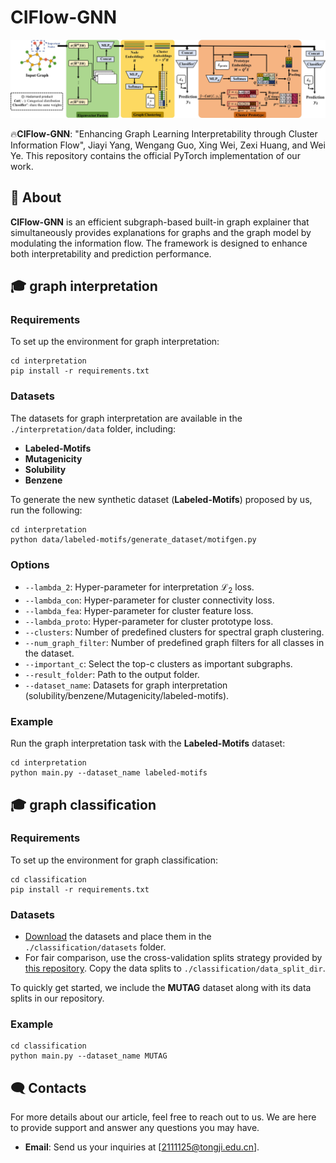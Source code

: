 # CIFlow-GNN
![image text](https://github.com/YJYTJ/CIFlow-GNN/blob/main/flowchart.jpeg "The pipeline of CIFlow-GNN")

🔥**CIFlow-GNN**: "Enhancing Graph Learning Interpretability through Cluster Information Flow", Jiayi Yang, Wengang Guo, Xing Wei, Zexi Huang, and Wei Ye. This repository contains the official PyTorch implementation of our work.

## 🚀 About

**CIFlow-GNN** is an efficient subgraph-based built-in graph explainer that simultaneously provides explanations for graphs and the graph model by modulating the information flow. The framework is designed to enhance both interpretability and prediction performance.

## 🎓 graph interpretation
### Requirements
To set up the environment for graph interpretation:
```shell
cd interpretation
pip install -r requirements.txt
```

### Datasets
The datasets for graph interpretation are available in the ```./interpretation/data``` folder, including:
- **Labeled-Motifs**
- **Mutagenicity**
- **Solubility**
- **Benzene**

To generate the new synthetic dataset (**Labeled-Motifs**) proposed by us, run the following:
```shell
cd interpretation
python data/labeled-motifs/generate_dataset/motifgen.py
```

### Options
- `--lambda_2`: Hyper-parameter for interpretation $\mathcal{L}_{\text{2}}$ loss.
- `--lambda_con`: Hyper-parameter for cluster connectivity loss.
- `--lambda_fea`: Hyper-parameter for cluster feature loss.
- `--lambda_proto`: Hyper-parameter for cluster prototype loss.
- `--clusters`: Number of predefined clusters for spectral graph clustering.
- `--num_graph_filter`: Number of predefined graph filters for all classes in the dataset.
- `--important_c`: Select the top-c clusters as important subgraphs.
- `--result_folder`: Path to the output folder.
- `--dataset_name`: Datasets for graph interpretation (solubility/benzene/Mutagenicity/labeled-motifs).

### Example
Run the graph interpretation task with the **Labeled-Motifs** dataset:
```shell
cd interpretation
python main.py --dataset_name labeled-motifs
```

## 🎓 graph classification
### Requirements
To set up the environment for graph classification:
```shell
cd classification
pip install -r requirements.txt
```

### Datasets
-  [Download](https://chrsmrrs.github.io/datasets/docs/datasets/) the datasets and place them in the ```./classification/datasets``` folder.
-  For fair comparison, use the cross-validation splits strategy provided by [this repository](https://github.com/diningphil/gnn-comparison). Copy the data splits to ```./classification/data_split_dir```.

To quickly get started, we include the **MUTAG** dataset along with its data splits in our repository.

### Example
```shell
cd classification
python main.py --dataset_name MUTAG
```

## 🗨️ Contacts

For more details about our article, feel free to reach out to us. We are here to provide support and answer any questions you may have. 

- **Email**: Send us your inquiries at [2111125@tongji.edu.cn].


